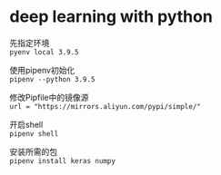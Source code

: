 # deep learning with python

先指定环境  
`pyenv local 3.9.5`

使用pipenv初始化  
`pipenv --python 3.9.5`

修改Pipfile中的镜像源  
`url = "https://mirrors.aliyun.com/pypi/simple/"`

开启shell  
`pipenv shell`

安装所需的包  
`pipenv install keras numpy`
